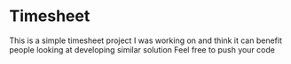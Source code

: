 # Timesheet
This is a simple timesheet project I was working on and think it can benefit people looking at developing similar solution
Feel free to push your code
